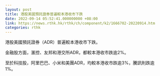 ```yaml
---
layout: post
title: 港股美國預託證券普遍較本港收市下跌
date: 2022-09-14 05:52:41.000000000 +08:00
link: https://news.rthk.hk/rthk/ch/component/k2/1666702-20220914.htm
categories: rthk
---
```


港股美國預託證券（ADR）普遍較本港收市下跌。

金融股方面，滙控、友邦和港交所ADR，都較本港收市跌逾2%。

至於科技股，阿里巴巴、小米和美團ADR，均較本港收市跌逾3%，騰訊則跌逾1%。
